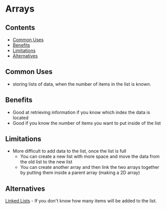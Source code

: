 # Arrays

## Contents
- [Common Uses](#common-uses)
- [Benefits](#benefits)
- [Limitations](#limitations)
- [Alternatives](#alternatives)

## Common Uses
- storing lists of data, when the number of items in the list is known.

## Benefits
- Good at retrieving information if you know which index the data is located
- Good if you know the number of items you want to put inside of the list

## Limitations
 - More difficult to add data to the list, once the list is full
   - You can create a new list with more space and move the data from the old list to the new list
   - You can create another array and then link the two arrays together by putting them inside a parent array (making a 2D array)

## Alternatives
[Linked Lists](../linked_lists/readme.md) - If you don't know how many items will be added to the list.